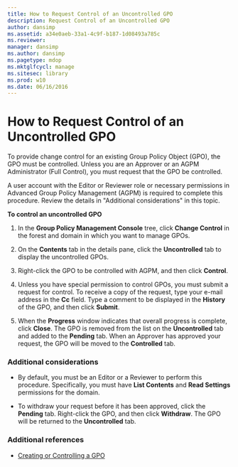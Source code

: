 ```yaml
---
title: How to Request Control of an Uncontrolled GPO
description: Request Control of an Uncontrolled GPO
author: dansimp
ms.assetid: a34e0aeb-33a1-4c9f-b187-1d08493a785c
ms.reviewer: 
manager: dansimp
ms.author: dansimp
ms.pagetype: mdop
ms.mktglfcycl: manage
ms.sitesec: library
ms.prod: w10
ms.date: 06/16/2016
---
```



# How to Request Control of an Uncontrolled GPO


To provide change control for an existing Group Policy Object (GPO), the GPO must be controlled. Unless you are an Approver or an AGPM Administrator (Full Control), you must request that the GPO be controlled.

A user account with the Editor or Reviewer role or necessary permissions in Advanced Group Policy Management (AGPM) is required to complete this procedure. Review the details in "Additional considerations" in this topic.

**To control an uncontrolled GPO**

1.  In the **Group Policy Management Console** tree, click **Change Control** in the forest and domain in which you want to manage GPOs.

2.  On the **Contents** tab in the details pane, click the **Uncontrolled** tab to display the uncontrolled GPOs.

3.  Right-click the GPO to be controlled with AGPM, and then click **Control**.

4.  Unless you have special permission to control GPOs, you must submit a request for control. To receive a copy of the request, type your e-mail address in the **Cc** field. Type a comment to be displayed in the **History** of the GPO, and then click **Submit**.

5.  When the **Progress** window indicates that overall progress is complete, click **Close**. The GPO is removed from the list on the **Uncontrolled** tab and added to the **Pending** tab. When an Approver has approved your request, the GPO will be moved to the **Controlled** tab.

### Additional considerations

-   By default, you must be an Editor or a Reviewer to perform this procedure. Specifically, you must have **List Contents** and **Read Settings** permissions for the domain.

-   To withdraw your request before it has been approved, click the **Pending** tab. Right-click the GPO, and then click **Withdraw**. The GPO will be returned to the **Uncontrolled** tab.

### Additional references

-   [Creating or Controlling a GPO](creating-or-controlling-a-gpo-agpm40-ed.md)

 

 





